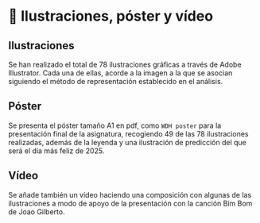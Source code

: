 # 🎨 Ilustraciones, póster y vídeo 

## Ilustraciones
Se han realizado el total de 78 ilustraciones gráficas a través de Adobe Illustrator. Cada una de ellas, acorde a la imagen a la que se asocian siguiendo el método de representación establecido en el análisis.

## Póster
Se presenta el póster tamaño A1 en pdf, como `WDH poster` para la presentación final de la asignatura, recogiendo 49 de las 78 ilustraciones realizadas, además de la leyenda y una ilustración de predicción del que será el día más feliz de 2025.

## Vídeo
Se añade también un vídeo haciendo una composición con algunas de las ilustraciones a modo de apoyo de la presentación con la canción Bim Bom de Joao Gilberto.
